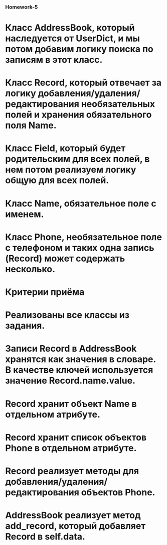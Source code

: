 ### Homework-5
# Класс AddressBook, который наследуется от UserDict, и мы потом добавим логику поиска по записям в этот класс.
# Класс Record, который отвечает за логику добавления/удаления/редактирования необязательных полей и хранения обязательного поля Name.
# Класс Field, который будет родительским для всех полей, в нем потом реализуем логику общую для всех полей.
# Класс Name, обязательное поле с именем.
# Класс Phone, необязательное поле с телефоном и таких одна запись (Record) может содержать несколько.
# Критерии приёма
# Реализованы все классы из задания.
# Записи Record в AddressBook хранятся как значения в словаре. В качестве ключей используется значение Record.name.value.
# Record хранит объект Name в отдельном атрибуте.
# Record хранит список объектов Phone в отдельном атрибуте.
# Record реализует методы для добавления/удаления/редактирования объектов Phone.
# AddressBook реализует метод add_record, который добавляет Record в self.data.
